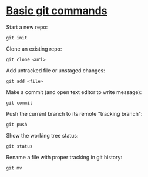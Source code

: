 # [Basic git commands](https://git-scm.com/cheat-sheet.html)

Start a new repo:
```
git init
```

Clone an existing repo:
 ```
git clone <url>
 ```

Add untracked file or unstaged changes:
```
git add <file>
```

Make a commit (and open text editor to write message):
 ```
git commit
 ```

Push the current branch to its remote "tracking branch":
```
git push
```

Show the working tree status:
```
git status
```

Rename a file with proper tracking in git history:
```
git mv
```
